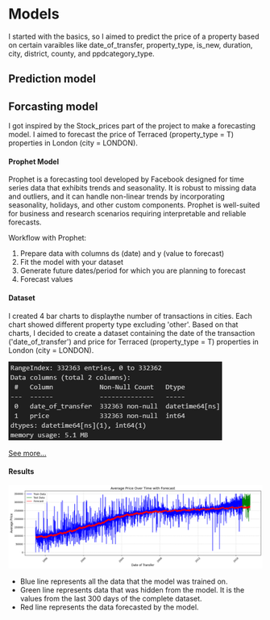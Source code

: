 # Models
I started with the basics, so I aimed to predict the price of a property based on certain varaibles like date_of_transfer, property_type, is_new, duration, city, district, county, and ppdcategory_type.

## Prediction model

## Forcasting model
I got inspired by the Stock_prices part of the project to make a forecasting model. I aimed to forecast the price of Terraced (property_type = T) properties in London (city = LONDON).

#### Prophet Model
Prophet is a forecasting tool developed by Facebook designed for time series data that exhibits trends and seasonality. It is robust to missing data and outliers, and it can handle non-linear trends by incorporating seasonality, holidays, and other custom components. Prophet is well-suited for business and research scenarios requiring interpretable and reliable forecasts.

Workflow with Prophet:
1) Prepare data with columns ds (date) and y (value to forecast)
2) Fit the model with your dataset
3) Generate future dates/period for which you are planning to forecast
4) Forecast values

#### Dataset
I created 4 bar charts to displaythe number of transactions in cities. Each chart showed different property type excluding 'other'. Based on that charts, I decided to create a dataset containing the date of the transaction ('date_of_transfer') and price for Terraced (property_type = T) properties in London (city = LONDON).

![Basic information about the dataset](forecast_dataset_info.png)

[See more...](../forecasting_data.ipynb)

#### Results
![Averrage Price Over Time with Forecast](avg_price_over_t_with_forecast.png)

- Blue line represents all the data that the model was trained on.
- Green line represents data that was hidden from the model. It is the values from the last 300 days of the complete dataset.
- Red line represents the data forecasted by the model.
